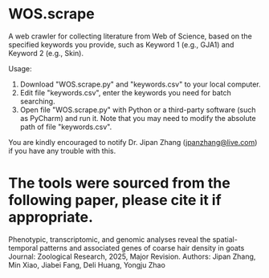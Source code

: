 # WOS.scrape
A web crawler for collecting literature from Web of Science, based on the specified keywords you provide, such as Keyword 1 (e.g., GJA1) and Keyword 2 (e.g., Skin).

Usage:
1. Download "WOS.scrape.py" and "keywords.csv" to your local computer.
2. Edit file "keywords.csv", enter the keywords you need for batch searching.
3. Open file "WOS.scrape.py" with Python or a third-party software (such as PyCharm) and run it. Note that you may need to modify the absolute path of file "keywords.csv".

You are kindly encouraged to notify Dr. Jipan Zhang (jpanzhang@live.com) if you have any trouble with this.

# The tools were sourced from the following paper, please cite it if appropriate.
 Phenotypic, transcriptomic, and genomic analyses reveal the spatial-temporal patterns and associated genes of coarse hair density in goats
 Journal: Zoological Research, 2025, Major Revision.
 Authors: Jipan Zhang, Min Xiao, Jiabei Fang, Deli Huang, Yongju Zhao


